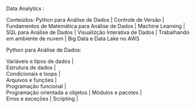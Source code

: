 Data Analytics :
   
Conteúdos: Python para Análise de Dados | Controle de Versão | Fundamentos de Matemática para Análise de Dados | Machine Learning | SQL para Análise de Dados | Visualizção Interativa de Dados | Trabalhando em ambiente de nuvem | Big Data e Data Lake no AWS

 
Python para Análise de Dados:
 
  Variáveis e tipos de dados |   
  Estrutura de dados |   
  Condicionais e loops |  
  Arquivos e funções |  
  Programação funcional |  
  Programação orientada a objetos |
  Módulos e pacotes |  
  Erros e exceções |
  Scripting |
